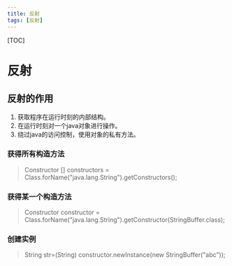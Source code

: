 ```yaml
---
title: 反射
tags: [反射]
---
```


[TOC]

<!--more-->

# 反射

## 反射的作用

1. 获取程序在运行时刻的内部结构。
2. 在运行时刻对一个java对象进行操作。
3. 绕过java的访问控制，使用对象的私有方法。

### 获得所有构造方法

> Constructor [] constructors = Class.forName("java.lang.String").getConstructors();

### 获得某一个构造方法

> Constructor constructor = Class.forName("java.lang.String").getConstructor(StringBuffer.class);

### 创建实例

> String str=(String) constructor.newInstance(new StringBuffer("abc"));

